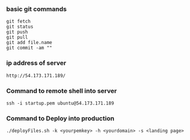 ### basic git commands
```
git fetch
git status
git push
git pull
git add file.name
git commit -am ""
```

### ip address of server
```
http://54.173.171.189/
```

### Command to remote shell into server
```
ssh -i startup.pem ubuntu@54.173.171.189
```

### Command to Deploy into production
```
./deployFiles.sh -k <yourpemkey> -h <yourdomain> -s <landing page>
```



